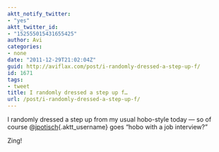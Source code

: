 ```yaml
---
aktt_notify_twitter:
- "yes"
aktt_twitter_id:
- "152555015431655425"
author: Avi
categories:
- none
date: "2011-12-29T21:02:04Z"
guid: http://aviflax.com/post/i-randomly-dressed-a-step-up-f/
id: 1671
tags:
- tweet
title: I randomly dressed a step up f…
url: /post/i-randomly-dressed-a-step-up-f/
---
```

I randomly dressed a step up from my usual hobo-style today — so of course @[jpotisch](http://twitter.com/jpotisch){.aktt_username} goes “hobo with a job interview?”

Zing!